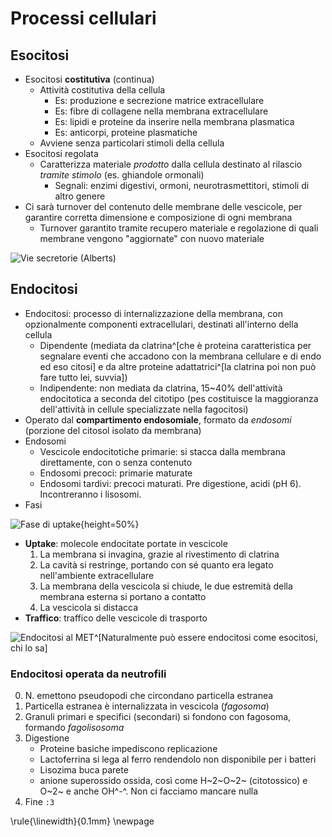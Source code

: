 # Processi cellulari

## Esocitosi
- Esocitosi **costitutiva** (continua)
    - Attività costitutiva della cellula
        - Es: produzione e secrezione matrice extracellulare
        - Es: fibre di collagene nella membrana extracellulare
        - Es: lipidi e proteine da inserire nella membrana plasmatica
        - Es: anticorpi, proteine plasmatiche
    - Avviene senza particolari stimoli della cellula
- Esocitosi regolata
    - Caratterizza materiale _prodotto_ dalla cellula destinato al rilascio _tramite stimolo_ (es. ghiandole ormonali)
        - Segnali: enzimi digestivi, ormoni, neurotrasmettitori, stimoli di altro genere
- Ci sarà turnover del contenuto delle membrane delle vescicole, per garantire corretta dimensione e composizione di ogni membrana
    - Turnover garantito tramite recupero materiale e regolazione di quali membrane vengono "aggiornate" con nuovo materiale

![Vie secretorie (Alberts)](img/vie-secretorie-alberts.png)


## Endocitosi
- Endocitosi: processo di internalizzazione della membrana, con opzionalmente componenti extracellulari, destinati all'interno della cellula
    - Dipendente (mediata da clatrina^[che è proteina caratteristica per segnalare eventi che accadono con la membrana cellulare e di endo ed eso citosi] e da altre proteine adattatrici^[la clatrina poi non può fare tutto lei, suvvia])
    - Indipendente: non mediata da clatrina, 15~40% dell'attività endocitotica a seconda del citotipo (pes costituisce la maggioranza dell'attività in cellule specializzate nella fagocitosi)
- Operato dal **compartimento endosomiale**, formato da *endosomi* (porzione del citosol isolato da membrana)
- Endosomi
    - Vescicole endocitotiche primarie: si stacca dalla membrana direttamente, con o senza contenuto
    - Endosomi precoci: primarie maturate
    - Endosomi tardivi: precoci maturati. Pre digestione, acidi (pH 6). Incontreranno i lisosomi.
- Fasi

![Fase di uptake](img/uptake.png){height=50%}

- **Uptake**: molecole endocitate portate in vescicole
    1. La membrana si invagina, grazie al rivestimento di clatrina
    2. La cavità si restringe, portando con sé quanto era legato nell'ambiente extracellulare
    3. La membrana della vescicola si chiude, le due estremità della membrana esterna si portano a contatto
    4. La vescicola si distacca
- **Traffico**: traffico delle vescicole di trasporto

![Endocitosi al MET](img/endoesocitosi.png)^[Naturalmente può essere endocitosi come esocitosi, chi lo sa]

### Endocitosi operata da neutrofili
0. N. emettono pseudopodi che circondano particella estranea
1. Particella estranea è internalizzata in vescicola (_fagosoma_)
2. Granuli primari e specifici (secondari) si fondono con fagosoma, formando _fagolisosoma_
3. Digestione
    * Proteine basiche impediscono replicazione
    * Lactoferrina si lega al ferro rendendolo non disponibile per i batteri
    * Lisozima buca parete
    * anione superossido ossida, così come H~2~O~2~ (citotossico) e O~2~ e anche OH^-^. Non ci facciamo mancare nulla
4. Fine `:3`

\rule{\linewidth}{0.1mm}
\newpage
